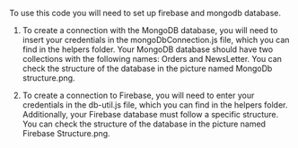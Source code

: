 To use this code you will need to set up firebase and mongodb database.

1. To create a connection with the MongoDB database, you will need to insert your credentials in the mongoDbConnection.js file, which you can find in the helpers folder. Your MongoDB database should have two collections with the following names: Orders and NewsLetter. You can check the structure of the database in the picture named MongoDb structure.png.

2. To create a connection to Firebase, you will need to enter your credentials in the db-util.js file, which you can find in the helpers folder. Additionally, your Firebase database must follow a specific structure. You can check the structure of the database in the picture named Firebase Structure.png.
